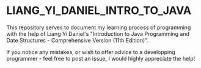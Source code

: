# LIANG_YI_DANIEL_INTRO_TO_JAVA

This repository serves to document my learning process of programming with the help of Liang Yi Daniel's 
"Introduction to Java Programming and Date Structures - Comprehensive Version (11th Edition)".

If you notice any mistakes, or wish to offer advice to a developping programmer - feel free to post an issue, I would highly appreciate the help!
